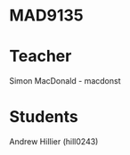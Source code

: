 MAD9135
=======

Teacher
=======

Simon MacDonald - macdonst

Students
========

Andrew Hillier (hill0243)